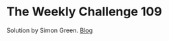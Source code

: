 # The Weekly Challenge 109

Solution by Simon Green. [Blog](https://dev.to/simongreennet/weekly-challenge-109-4je2)
